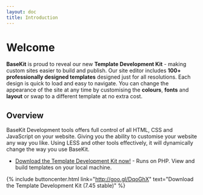 ```yaml
---
layout: doc
title: Introduction
---
```


# Welcome

**BaseKit** is proud to reveal our new **Template Development Kit** - making custom sites easier to build and publish. Our site editor includes **100+ professionally designed templates** designed just for all resolutions. Each design is quick to load and easy to navigate. You can change the appearance of the site at any time by customising the **colours**, **fonts** and **layout** or swap to a different template at no extra cost.

## Overview

BaseKit Development tools offers full control of all HTML, CSS and JavaScript on your website. Giving you the ability to customise your website any way you like. Using LESS and other tools effectively, it will dynamically change the way you use BaseKit.

* [Download the Template Development Kit now!](/getting-started/local-development/) - Runs on PHP. View and build templates on your local machine.

{% include buttoncenter.html link="http://goo.gl/DqoGhX" text="Download the Template Development Kit (7.45 stable)" %}